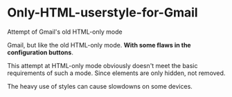 # Only-HTML-userstyle-for-Gmail
Attempt of Gmail's old HTML-only mode

Gmail, but like the old HTML-only mode. <b>With some flaws in the configuration buttons</b>.

This attempt at HTML-only mode obviously doesn't meet the basic requirements of such a mode. Since elements are only hidden, not removed.

The heavy use of styles can cause slowdowns on some devices.
